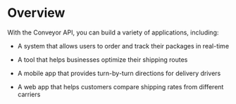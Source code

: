 # Overview

With the Conveyor API, you can build a variety of applications, including:

- A system that allows users to order and track their packages in real-time

- A tool that helps businesses optimize their shipping routes

- A mobile app that provides turn-by-turn directions for delivery drivers

- A web app that helps customers compare shipping rates from different carriers
